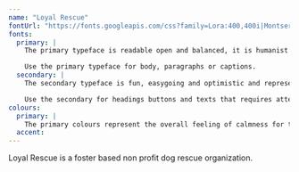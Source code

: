 ```yaml
---
name: "Loyal Rescue"
fontUrl: "https://fonts.googleapis.com/css?family=Lora:400,400i|Montserrat:400,700"
fonts:
  primary: |
    The primary typeface is readable open and balanced, it is humanist as well as contemporary.

    Use the primary typeface for body, paragraphs or captions.
  secondary: |
    The secondary typeface is fun, easygoing and optimistic and represents the joy and positivity of the company.

    Use the secondary for headings buttons and texts that requires attention or highlight.
colours:
  primary: |
    The primary colours represent the overall feeling of calmness for the brand. use them for headings and emphasis
  accent:
---
```


Loyal Rescue is a foster based non profit dog rescue organization.
